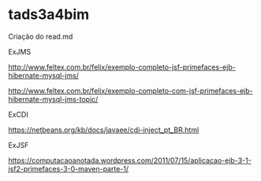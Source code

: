 # tads3a4bim
Criação do read.md


ExJMS

http://www.feltex.com.br/felix/exemplo-completo-jsf-primefaces-ejb-hibernate-mysql-jms/

http://www.feltex.com.br/felix/exemplo-completo-com-jsf-primefaces-ejb-hibernate-mysql-jms-topic/

ExCDI

https://netbeans.org/kb/docs/javaee/cdi-inject_pt_BR.html

ExJSF

https://computacaoanotada.wordpress.com/2011/07/15/aplicacao-ejb-3-1-jsf2-primefaces-3-0-maven-parte-1/
